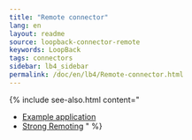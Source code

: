 ```yaml
---
title: "Remote connector"
lang: en
layout: readme
source: loopback-connector-remote
keywords: LoopBack
tags: connectors
sidebar: lb4_sidebar
permalink: /doc/en/lb4/Remote-connector.html
---
```

{% include see-also.html content="
- [Example application](Remote-connector-example.html)
- [Strong Remoting](Strong-Remoting.html)
" %}
